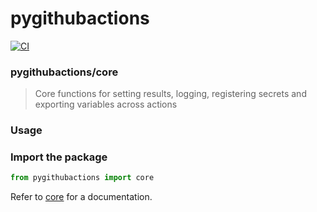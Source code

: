 # pygithubactions
[![CI](https://github.com/lestex/pygithubactions/actions/workflows/main.yml/badge.svg)](https://github.com/lestex/pygithubactions/actions/workflows/main.yml)

### pygithubactions/core
> Core functions for setting results, logging, registering secrets and exporting variables across actions

### Usage
### Import the package

```python
from pygithubactions import core
```

Refer to [core](docs/core.md) for a documentation.
